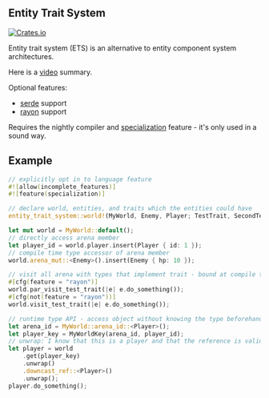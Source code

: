 ## Entity Trait System

[![Crates.io](https://img.shields.io/crates/v/entity-trait-system.svg)](https://crates.io/crates/entity-trait-system)



Entity trait system (ETS) is an alternative to entity component system
architectures.

Here is a [video](https://youtu.be/AezHJdwDfW0) summary.

Optional features:

 - [serde](https://crates.io/crates/serde) support
 - [rayon](https://crates.io/crates/rayon) support

Requires the nightly compiler and
[specialization](https://std-dev-guide.rust-lang.org/policy/specialization.html)
feature - it's only used in a sound way.

## Example

```rs
// explicitly opt in to language feature
#![allow(incomplete_features)]
#![feature(specialization)]

// declare world, entities, and traits which the entities could have
entity_trait_system::world!(MyWorld, Enemy, Player; TestTrait, SecondTestTrait);

let mut world = MyWorld::default();
// directly access arena member
let player_id = world.player.insert(Player { id: 1 });
// compile time type accessor of arena member
world.arena_mut::<Enemy>().insert(Enemy { hp: 10 });

// visit all arena with types that implement trait - bound at compile time
#[cfg(feature = "rayon")]
world.par_visit_test_trait(|e| e.do_something());
#[cfg(not(feature = "rayon"))]
world.visit_test_trait(|e| e.do_something());

// runtime type API - access object without knowing the type beforehand
let arena_id = MyWorld::arena_id::<Player>();
let player_key = MyWorldKey(arena_id, player_id);
// unwrap: I know that this is a player and that the reference is valid
let player = world
    .get(player_key)
    .unwrap()
    .downcast_ref::<Player>()
    .unwrap();
player.do_something();
```